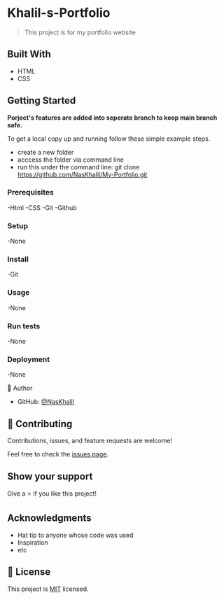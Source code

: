 # Khalil-s-Portfolio
> This project is for my portfolio website


## Built With
- HTML
- CSS

## Getting Started


**Porject's features are added into seperate branch to keep main branch safe.**


To get a local copy up and running follow these simple example steps.

- create a new folder
- acccess the folder via command line
- run this under the command line: git clone https://github.com/NasKhalil/My-Portfolio.git


### Prerequisites
-Html
-CSS
-Git
-Github

### Setup
-None


### Install
-Git

### Usage
-None

### Run tests
-None

### Deployment
-None

👤 Author
- GitHub: [@NasKhalil](https://github.com/NasKhalil)

## 🤝 Contributing

Contributions, issues, and feature requests are welcome!

Feel free to check the [issues page](../../issues/).

## Show your support

Give a ⭐️ if you like this project!

## Acknowledgments

- Hat tip to anyone whose code was used
- Inspiration
- etc

## 📝 License

This project is [MIT](./MIT.md) licensed.